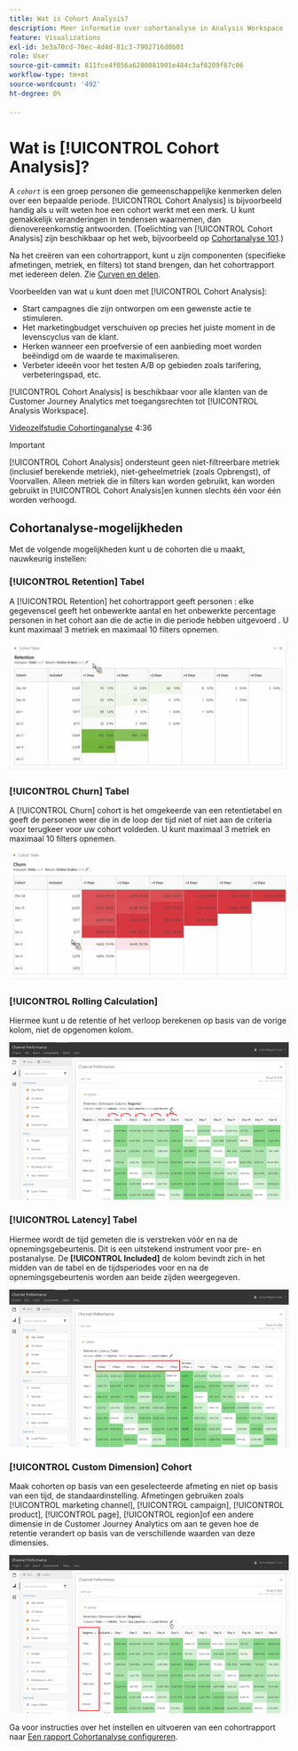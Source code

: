 ```yaml
---
title: Wat is Cohort Analysis?
description: Meer informatie over cohortanalyse in Analysis Workspace
feature: Visualizations
exl-id: 3e3a70cd-70ec-4d4d-81c3-7902716d0b01
role: User
source-git-commit: 811fce4f056a6280081901e484c3af8209f87c06
workflow-type: tm+mt
source-wordcount: '492'
ht-degree: 0%

---
```


# Wat is [!UICONTROL Cohort Analysis]?

A *`cohort`* is een groep personen die gemeenschappelijke kenmerken delen over een bepaalde periode. [!UICONTROL Cohort Analysis] is bijvoorbeeld handig als u wilt weten hoe een cohort werkt met een merk. U kunt gemakkelijk veranderingen in tendensen waarnemen, dan dienovereenkomstig antwoorden. (Toelichting van [!UICONTROL Cohort Analysis] zijn beschikbaar op het web, bijvoorbeeld op [Cohortanalyse 101](https://en.wikipedia.org/wiki/Cohort_analysis).)

Na het creëren van een cohortrapport, kunt u zijn componenten (specifieke afmetingen, metriek, en filters) tot stand brengen, dan het cohortrapport met iedereen delen. Zie [Curven en delen](/help/analysis-workspace/curate-share/curate.md).

Voorbeelden van wat u kunt doen met [!UICONTROL Cohort Analysis]:

* Start campagnes die zijn ontworpen om een gewenste actie te stimuleren.
* Het marketingbudget verschuiven op precies het juiste moment in de levenscyclus van de klant.
* Herken wanneer een proefversie of een aanbieding moet worden beëindigd om de waarde te maximaliseren.
* Verbeter ideeën voor het testen A/B op gebieden zoals tarifering, verbeteringspad, etc.

[!UICONTROL Cohort Analysis] is beschikbaar voor alle klanten van de Customer Journey Analytics met toegangsrechten tot [!UICONTROL Analysis Workspace].

[Videozelfstudie Cohortinganalyse](https://experienceleague.adobe.com/docs/analytics-learn/tutorials/analysis-workspace/cohort-analysis/cohort-analysis-workspace.html) 4:36

>[!IMPORTANT]
>
>[!UICONTROL Cohort Analysis] ondersteunt geen niet-filtreerbare metriek (inclusief berekende metriek), niet-geheelmetriek (zoals Opbrengst), of Voorvallen. Alleen metriek die in filters kan worden gebruikt, kan worden gebruikt in [!UICONTROL Cohort Analysis]en kunnen slechts één voor één worden verhoogd.

## Cohortanalyse-mogelijkheden

Met de volgende mogelijkheden kunt u de cohorten die u maakt, nauwkeurig instellen:

### [!UICONTROL Retention] Tabel

A [!UICONTROL Retention] het cohortrapport geeft personen : elke gegevenscel geeft het onbewerkte aantal en het onbewerkte percentage personen in het cohort aan die de actie in die periode hebben uitgevoerd . U kunt maximaal 3 metriek en maximaal 10 filters opnemen.

![Een rapport van de Rention Cohort waarin de eenheden en het percentage personen in de cohort worden weergegeven.](assets/retention-report.png)

### [!UICONTROL Churn] Tabel

A [!UICONTROL Churn] cohort is het omgekeerde van een retentietabel en geeft de personen weer die in de loop der tijd niet of niet aan de criteria voor terugkeer voor uw cohort voldeden. U kunt maximaal 3 metriek en maximaal 10 filters opnemen.

![Een Churn-tabel met de eenheden en het percentage personen die niet aan de retourcriteria voor een cohort voldeden.](assets/churn-report.png)

### [!UICONTROL Rolling Calculation]

Hiermee kunt u de retentie of het verloop berekenen op basis van de vorige kolom, niet de opgenomen kolom.

![Een rapport van het behoud van de Cohort dat berekeningen toont die op een vorige kolom van gegevens worden gebaseerd.](assets/cohort-rolling-calculation.png)

### [!UICONTROL Latency] Tabel

Hiermee wordt de tijd gemeten die is verstreken vóór en na de opnemingsgebeurtenis. Dit is een uitstekend instrument voor pre- en postanalyse. De **[!UICONTROL Included]** de kolom bevindt zich in het midden van de tabel en de tijdsperiodes voor en na de opnemingsgebeurtenis worden aan beide zijden weergegeven.

![Een Cohort-rapport met de verstreken tijd voor en na een gebeurtenis.](assets/cohort-latency.png)

### [!UICONTROL Custom Dimension] Cohort

Maak cohorten op basis van een geselecteerde afmeting en niet op basis van een tijd, de standaardinstelling. Afmetingen gebruiken zoals [!UICONTROL marketing channel], [!UICONTROL campaign], [!UICONTROL product], [!UICONTROL page], [!UICONTROL region]of een andere dimensie in de Customer Journey Analytics om aan te geven hoe de retentie verandert op basis van de verschillende waarden van deze dimensies.

![Een rapport van de Cohort dat aangepast rapport met geselecteerde dimensies niet de standaardop tijd-gebaseerde cohort toont.](assets/cohort-customizable-cohort-row.png)

Ga voor instructies over het instellen en uitvoeren van een cohortrapport naar [Een rapport Cohortanalyse configureren](/help/analysis-workspace/visualizations/cohort-table/t-cohort.md).
